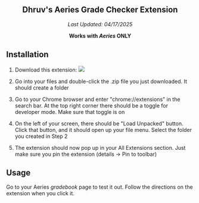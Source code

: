 <div align="center">

  ## Dhruv's Aeries Grade Checker Extension 
  *Last Updated: 04/17/2025*

**Works with *Aeries* ONLY**
</div>

## Installation

1. Download this extension: [![](https://img.shields.io/badge/Aeries_Grade_Extension-v7.0-blue)](https://github.com/Dhruv-1729/dhruvextension/releases/tag/7.0)
   
2. Go into your files and double-click the .zip file you just downloaded. It should create a folder
   
3. Go to your Chrome browser and enter "chrome://extensions" in the search bar. At the top right corner there should be a toggle for developer mode. Make sure that toggle is on
   
4. On the left of your screen, there should be "Load Unpacked" button. Click that button, and it should open up your file menu. Select the folder you created in Step 2
   
5. The extension should now pop up in your All Extensions section. Just make sure you pin the extension (details -> Pin to toolbar)



## Usage
Go to your Aeries *gradebook* page to test it out. Follow the directions on the extension when you click it. 
